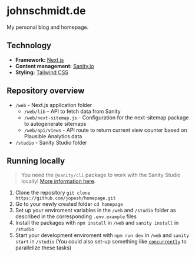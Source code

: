 # johnschmidt.de

My personal blog and homepage.

## Technology

- **Framework:** [Next.js](https://nextjs.org/)
- **Content management:** [Sanity.io](https://sanity.io/)
- **Styling:** [Tailwind CSS](https://tailwindcss.com/)

## Repository overview

- `/web` - Next.js application folder
  - `/web/lib` - API to fetch data from Sanity
  - `/web/next-sitemap.js` - Configuration for the next-sitemap package to autogenerate sitemaps
  - `/web/api/views` - API route to return current view counter based on Plausible Analytics data
- `/studio` - Sanity Studio folder

## Running locally

> You need the `@sanity/cli` package to work with the Sanity Studio locally! [More information here](https://www.sanity.io/docs/getting-started-with-sanity-cli).

1. Clone the repository `git clone https://github.com/jopesh/homepage.git`
2. Go to your newly created folder `cd homepage`
3. Set up your enviroment variables in the `/web` and `/studio` folder as described in the corresponding `.env.example` files
4. Install the packages with `npm install` in `/web` and `sanity install` in `/studio`
5. Start your development enviroment with `npm run dev` in `/web` and `sanity start` in `/studio` (You could also set-up something like [`concurrently`](https://github.com/open-cli-tools/concurrently) to parallelize these tasks)
